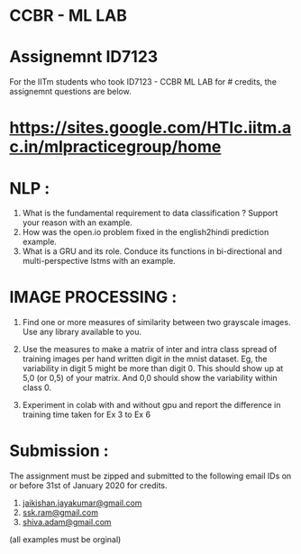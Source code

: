 # CCBR - ML LAB

# Assignemnt ID7123

For the IITm students who took ID7123 - CCBR ML LAB for # credits, the assignemnt questions are below.


# https://sites.google.com/HTIc.iitm.ac.in/mlpracticegroup/home



# NLP :

1. What is the fundamental requirement to data classification ? Support your reason with an example.
2. How was the open.io problem fixed in the english2hindi prediction example.
3. What is a GRU and its role. Conduce its functions in bi-directional and multi-perspective lstms with an example.

# IMAGE PROCESSING :

1. Find one or more measures of similarity between two grayscale  images. Use any library available to you.

2. Use the measures to make a matrix of inter and intra class spread of training images per hand written digit in the mnist dataset. Eg, the variability in digit 5 might be more than digit 0. This should show up at 5,0 (or 0,5) of your matrix. And 0,0 should show the variability within class 0.

3. Experiment in colab with and without gpu and report the difference in training time taken for Ex 3 to Ex 6

# Submission :

The assignment must be zipped and submitted to the following email IDs on or before 31st of January 2020 for credits.

1. jaikishan.jayakumar@gmail.com
2. ssk.ram@gmail.com
3. shiva.adam@gmail.com

(all examples must be orginal)


